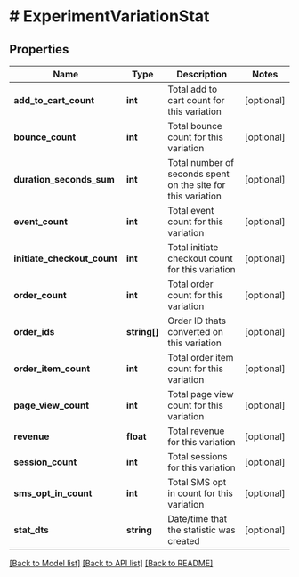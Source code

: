 # # ExperimentVariationStat

## Properties

Name | Type | Description | Notes
------------ | ------------- | ------------- | -------------
**add_to_cart_count** | **int** | Total add to cart count for this variation | [optional]
**bounce_count** | **int** | Total bounce count for this variation | [optional]
**duration_seconds_sum** | **int** | Total number of seconds spent on the site for this variation | [optional]
**event_count** | **int** | Total event count for this variation | [optional]
**initiate_checkout_count** | **int** | Total initiate checkout count for this variation | [optional]
**order_count** | **int** | Total order count for this variation | [optional]
**order_ids** | **string[]** | Order ID thats converted on this variation | [optional]
**order_item_count** | **int** | Total order item count for this variation | [optional]
**page_view_count** | **int** | Total page view count for this variation | [optional]
**revenue** | **float** | Total revenue for this variation | [optional]
**session_count** | **int** | Total sessions for this variation | [optional]
**sms_opt_in_count** | **int** | Total SMS opt in count for this variation | [optional]
**stat_dts** | **string** | Date/time that the statistic was created | [optional]

[[Back to Model list]](../../README.md#models) [[Back to API list]](../../README.md#endpoints) [[Back to README]](../../README.md)
